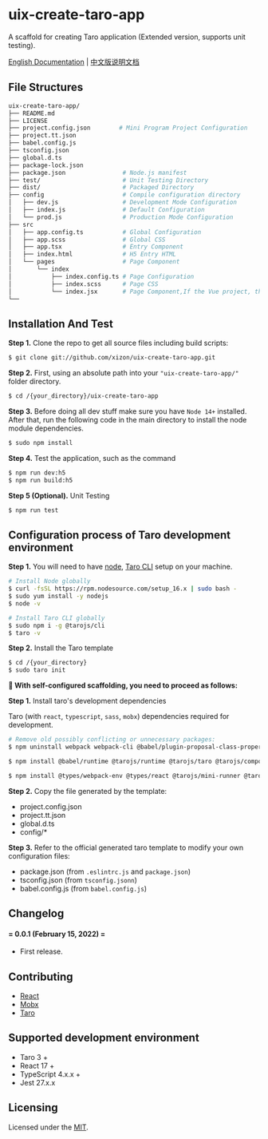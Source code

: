 # uix-create-taro-app
  
A scaffold for creating Taro application (Extended version, supports unit testing).

[English Documentation](README.md) | [中文版说明文档](README_CN.md)


## File Structures

```sh
uix-create-taro-app/
├── README.md
├── LICENSE
├── project.config.json        # Mini Program Project Configuration
├── project.tt.json
├── babel.config.js
├── tsconfig.json
├── global.d.ts
├── package-lock.json
├── package.json                # Node.js manifest
├── test/                       # Unit Testing Directory
├── dist/                       # Packaged Directory
├── config                      # Compile configuration directory
│   ├── dev.js                  # Development Mode Configuration
│   ├── index.js                # Default Configuration
│   └── prod.js                 # Production Mode Configuration
├── src
│   ├── app.config.ts           # Global Configuration
│   ├── app.scss                # Global CSS
│   ├── app.tsx                 # Entry Component
│   ├── index.html              # H5 Entry HTML
│   └── pages                   # Page Component
│       └── index
│           ├── index.config.ts # Page Configuration
│           ├── index.scss      # Page CSS
│           └── index.jsx       # Page Component,If the Vue project, this file is index.vue
└──
```
  

## Installation And Test


**Step 1.** Clone the repo to get all source files including build scripts: 

```sh
$ git clone git://github.com/xizon/uix-create-taro-app.git
```


**Step 2.** First, using an absolute path into your `"uix-create-taro-app/"` folder directory.

```sh
$ cd /{your_directory}/uix-create-taro-app
```


**Step 3.** Before doing all dev stuff make sure you have `Node 14+` installed. After that, run the following code in the main directory to install the node module dependencies.

```sh
$ sudo npm install
```

**Step 4.** Test the application, such as the command

```sh
$ npm run dev:h5
$ npm run build:h5
```

**Step 5 (Optional).** Unit Testing

```sh
$ npm run test
```




## Configuration process of Taro development environment

**Step 1.**  You will need to have [node](https://nodejs.org/), [Taro CLI](https://taro.zone/) setup on your machine.

```sh
# Install Node globally
$ curl -fsSL https://rpm.nodesource.com/setup_16.x | sudo bash -
$ sudo yum install -y nodejs
$ node -v

# Install Taro CLI globally
$ sudo npm i -g @tarojs/cli
$ taro -v
```

**Step 2.** Install the Taro template

```sh
$ cd /{your_directory}
$ sudo taro init
```

**🍗 With self-configured scaffolding, you need to proceed as follows:**

**Step 1.**  Install taro's development dependencies

Taro (with `react`, `typescript`, `sass`, `mobx`) dependencies required for development.


```sh
# Remove old possibly conflicting or unnecessary packages:
$ npm uninstall webpack webpack-cli @babel/plugin-proposal-class-properties @babel/plugin-transform-runtime @babel/polyfill @babel/preset-env @babel/preset-react @babel/preset-typescript css-minimizer-webpack-plugin mini-css-extract-plugin moment node-sass babel-loader css-loader raw-loader style-loader glslify-loader json-loader sass-loader react-test-renderer terser-webpack-plugin
```


```sh
$ npm install @babel/runtime @tarojs/runtime @tarojs/taro @tarojs/components @tarojs/plugin-framework-react @tarojs/react mobx mobx-react react react-dom --save
```

```sh
$ npm install @types/webpack-env @types/react @tarojs/mini-runner @tarojs/webpack-runner @babel/core babel-preset-taro eslint eslint-config-taro eslint-plugin-react eslint-plugin-import eslint-plugin-react-hooks stylelint typescript @typescript-eslint/parser @typescript-eslint/eslint-plugin --save-dev
```


**Step 2.**  Copy the file generated by the template:

- project.config.json
- project.tt.json
- global.d.ts
- config/*


**Step 3.**  Refer to the official generated taro template to modify your own configuration files:


- package.json (from `.eslintrc.js` and `package.json`)
- tsconfig.json (from `tsconfig.jsonn`)
- babel.config.js (from `babel.config.js`)




## Changelog

#### = 0.0.1 (February 15, 2022) =

* First release.


## Contributing

- [React](https://reactjs.org/)
- [Mobx](https://mobx.js.org/)
- [Taro](https://taro.zone//)


## Supported development environment

- Taro 3 +
- React 17 +
- TypeScript 4.x.x + 
- Jest 27.x.x


## Licensing

Licensed under the [MIT](https://opensource.org/licenses/MIT).


